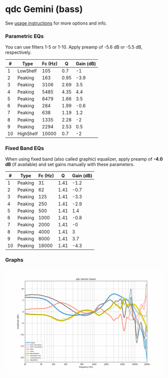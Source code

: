 # qdc Gemini (bass)
See [usage instructions](https://github.com/jaakkopasanen/AutoEq#usage) for more options and info.

### Parametric EQs
You can use filters 1-5 or 1-10. Apply preamp of -5.6 dB or -5.5 dB, respectively.

|   # | Type      |   Fc (Hz) |    Q |   Gain (dB) |
|-----|-----------|-----------|------|-------------|
|   1 | LowShelf  |       105 | 0.7  |        -1   |
|   2 | Peaking   |       163 | 0.95 |        -3.9 |
|   3 | Peaking   |      3106 | 2.69 |         3.5 |
|   4 | Peaking   |      5485 | 4.35 |         4.4 |
|   5 | Peaking   |      8479 | 1.66 |         3.5 |
|   6 | Peaking   |       284 | 1.99 |        -0.6 |
|   7 | Peaking   |       638 | 1.19 |         1.2 |
|   8 | Peaking   |      1335 | 2.28 |        -2   |
|   9 | Peaking   |      2294 | 2.53 |         0.5 |
|  10 | HighShelf |     10000 | 0.7  |        -2   |

### Fixed Band EQs
When using fixed band (also called graphic) equalizer, apply preamp of **-4.0 dB** (if available) and set gains manually with these parameters.

|   # | Type    |   Fc (Hz) |    Q |   Gain (dB) |
|-----|---------|-----------|------|-------------|
|   1 | Peaking |        31 | 1.41 |        -1.2 |
|   2 | Peaking |        62 | 1.41 |        -0.7 |
|   3 | Peaking |       125 | 1.41 |        -3.3 |
|   4 | Peaking |       250 | 1.41 |        -2.9 |
|   5 | Peaking |       500 | 1.41 |         1.4 |
|   6 | Peaking |      1000 | 1.41 |        -0.8 |
|   7 | Peaking |      2000 | 1.41 |        -0   |
|   8 | Peaking |      4000 | 1.41 |         3   |
|   9 | Peaking |      8000 | 1.41 |         3.7 |
|  10 | Peaking |     16000 | 1.41 |        -4.3 |

### Graphs
![](./qdc%20Gemini%20(bass).png)
